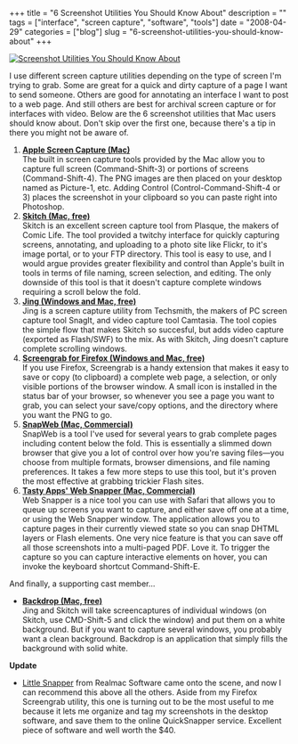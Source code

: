 +++
title = "6 Screenshot Utilities You Should Know About"
description = ""
tags = ["interface", "screen capture", "software", "tools"]
date = "2008-04-29"
categories = ["blog"]
slug = "6-screenshot-utilities-you-should-know-about"
+++



<p><a href="http://www.flickr.com/photos/jibbajabba/2452008412/" title="Screenshot Utilities You Should Know About by jibbajabba, on Flickr"><img src="//farm3.static.flickr.com/2136/2452008412_20087047d9_b.jpg" class="notebook-image" alt="Screenshot Utilities You Should Know About" /></a></p>
<p>I use different screen capture utilities depending on the type of screen I'm trying to grab. Some are great for a quick and dirty capture of a page I want to send someone. Others are good for annotating an interface I want to post to a web page. And still others are best for archival screen capture or for interfaces with video. Below are the 6 screenshot utilities that Mac users should know about. Don't skip over the first one, because there's a tip in there you might not be aware of.</p>
<ol>
<li><strong><a href="http://www.apple.com/pro/tips/secretcapture.html">Apple Screen Capture (Mac)</a></strong><br />
The built in screen capture tools provided by the Mac allow you to capture full screen (Command-Shift-3) or portions of screens (Command-Shift-4). The PNG images are then placed on your desktop named as Picture-1, etc. Adding Control (Control-Command-Shift-4 or 3) places the screenshot in your clipboard so you can paste right into Photoshop.</li>
<li><strong><a href="http://www.skitch.com/">Skitch (Mac, free)</a></strong><br />
Skitch is an excellent screen capture tool from Plasque, the makers of Comic Life. The tool provided a twitchy interface for quickly capturing screens, annotating, and uploading to a photo site like Flickr, to it's image portal, or to your FTP directory. This tool is easy to use, and I would argue provides greater flexibility and control than Apple's built in tools in terms of file naming, screen selection, and editing. The only downside of this tool is that it doesn't capture complete windows requiring a scroll below the fold. </li>
<li><strong><a href="http://www.jingproject.com/">Jing (Windows and Mac, free)</a></strong><br />
Jing is a screen capture utility from Techsmith, the makers of PC screen capture  tool SnagIt, and video capture tool Camtasia. The tool copies the simple flow that makes Skitch so succesful, but adds video capture (exported as Flash/SWF) to the mix. As with Skitch, Jing doesn't capture complete scrolling windows. </li>
<li><strong><a href="http://www.screengrab.org/">Screengrab for Firefox (Windows and Mac, free)</a></strong><br />
If you use Firefox, Screengrab is a handy extension that makes it easy to save or copy (to clipboard) a complete web page, a selection, or only visible portions of the browser window. A small icon is installed in the status bar of your browser, so whenever you see a page you want to grab, you can select your save/copy options, and the directory where you want the PNG to go.</li>
<li><strong><a href="http://www.tribalmedia.com/bts/SnapWeb/SnapWeb.html">SnapWeb (Mac, Commercial)</a></strong><br />
SnapWeb is a tool I've used for several years to grab complete pages including content below the fold. This is essentially a slimmed down browser that give you a lot of control over how you're saving files&#8212;you choose from multiple formats, browser dimensions, and file naming preferences. It takes a few more steps to use this tool, but it's proven the most effective at grabbing trickier Flash sites.</li>
<li><strong><a href="http://www.tastyapps.com/">Tasty Apps' Web Snapper (Mac, Commercial)</a></strong><br />
Web Snapper is a nice tool you can use with Safari that allows you to queue up screens you want to capture, and either save off one at a time, or using the Web Snapper window. The application allows you to capture pages in their currently viewed state so you can snap DHTML layers or Flash elements. One very nice feature is that you can save off all those screenshots into a multi-paged PDF. Love it. To trigger the capture so you can capture interactive elements on hover, you can invoke the keyboard shortcut Command-Shift-E.</li>
</ol>
<p>And finally, a supporting cast member...</p>
<ul>
<li><strong><a href="http://www.johnhaney.com/backdrop/">Backdrop (Mac, free)</a></strong><br />
Jing and Skitch will take screencaptures of individual windows (on Skitch, use CMD-Shift-5 and click the window) and put them on a white background. But if you want to capture several windows, you probably want a clean background. Backdrop is an application that simply fills the background with solid white.</li>
</ul>
<p><strong>Update</strong></p>
<ul>
<li><a href="http://realmacsoftware.com/littlesnapper/">Little Snapper</a> from Realmac Software came onto the scene, and now I can recommend this above all the others. Aside from my Firefox Screengrab utility, this one is turning out to be the most useful to me because it lets me organize and tag my screenshots in the desktop software, and save them to the online QuickSnapper service. Excellent piece of software and well worth the $40.</li>
</ul>
    
  
